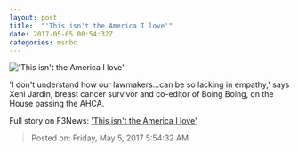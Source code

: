 ```yaml
---
layout: post
title:  "'This isn't the America I love'"
date: 2017-05-05 00:54:32Z
categories: msnbc
---
```


!['This isn't the America I love'](http://media1.s-nbcnews.com/j/MSNBC/Components/Video/201705/2017-05-05T00-54-32-733Z--1280x720.video_1067x600.jpg)

'I don't understand how our lawmakers...can be so lacking in empathy,' says Xeni Jardin, breast cancer survivor and co-editor of Boing Boing, on the House passing the AHCA.


Full story on F3News: ['This isn't the America I love'](http://www.f3nws.com/n/UudGkD)

> Posted on: Friday, May 5, 2017 5:54:32 AM
